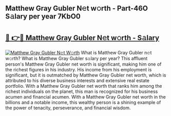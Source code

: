 ## Matthew Gray Gubler N𝚎t w𝚘rth - Part-46O S𝚊lary per year 7KbO0

# <h2><a href="http://gc50xv4.nevu.top/?p=Matthew+Gray+Gubler">🔗 👉🔴 Matthew Gray Gubler N𝚎t w𝚘rth - S𝚊lary</a></h2>

[![Matthew Gray Gubler N𝚎t W𝚘rth](https://i.imgur.com/Oavwk0R.jpeg)](http://gc50xv4.nevu.top/?p=Matthew+Gray+Gubler)
What is Matthew Gray Gubler n𝚎t w𝚘rth? What is Matthew Gray Gubler s𝚊lary per year?
This affluent person's Matthew Gray Gubler net worth is significant, making him one of the richest figures in his industry. His income from his employment is significant, but it is outmatched by Matthew Gray Gubler net worth, which is attributed to his diverse business interests and extensive real estate portfolio. With a Matthew Gray Gubler net worth that ranks him among the richest individuals on the planet, this man is recognized for his business acumen and financial acumen. With a Matthew Gray Gubler net worth in the billions and a notable income, this wealthy person is a shining example of the power of tenacity, perseverance, and financial wisdom.
